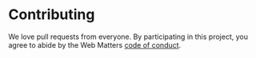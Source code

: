 # Contributing

We love pull requests from everyone. By participating in this project, you agree to abide by the Web Matters [code of conduct](http://www.web-matters.co.uk/code-of-conduct.html).
